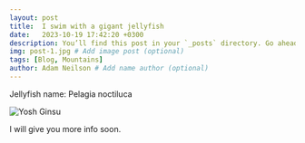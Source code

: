 ```yaml
---
layout: post
title:  I swim with a gigant jellyfish
date:   2023-10-19 17:42:20 +0300
description: You’ll find this post in your `_posts` directory. Go ahead and edit it and re-build the site to see your changes. # Add post description (optional)
img: post-1.jpg # Add image post (optional)
tags: [Blog, Mountains]
author: Adam Neilson # Add name author (optional)
---
```

Jellyfish name: Pelagia noctiluca

![Yosh Ginsu]({{site.baseurl}}/assets/img/yosh-ginsu.jpg)

I will give you more info soon.
